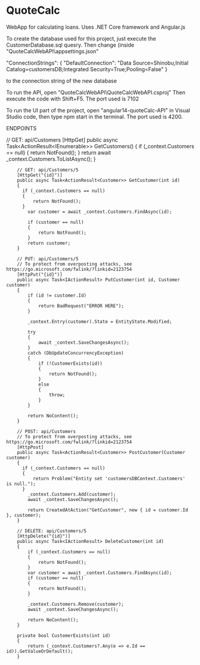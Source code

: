 # QuoteCalc
 WebApp for calculating loans. Uses .NET Core framework and Angular.js
 
 
 To create the database used for this project, just execute the CustomerDatabase.sql quesry. 
 Then change (inside "QuoteCalcWebAPI\appsettings.json"
 
 "ConnectionStrings": {
    "DefaultConnection": "Data Source=Shinobu;Initial Catalog=customersDB;Integrated Security=True;Pooling=False"
  }

  to the connection string of the new database
 
 
 To run the API, open "QuoteCalcWebAPI\QuoteCalcWebAPI.csproj" Then execute the code with Shift+F5. The port used is 7102
 
 To run the UI part of the project, open "angular14-quoteCalc-API" in Visual Studio code, then type npm start in the terminal. The port used is 4200.
 
 
 
ENDPOINTS

// GET: api/Customers
        [HttpGet]
        public async Task<ActionResult<IEnumerable<Customer>>> GetCustomers()
        {
          if (_context.Customers == null)
          {
              return NotFound();
          }
            return await _context.Customers.ToListAsync();
        }

        // GET: api/Customers/5
        [HttpGet("{id}")]
        public async Task<ActionResult<Customer>> GetCustomer(int id)
        {
          if (_context.Customers == null)
          {
              return NotFound();
          }
            var customer = await _context.Customers.FindAsync(id);

            if (customer == null)
            {
                return NotFound();
            }
            return customer;
        }

        // PUT: api/Customers/5
        // To protect from overposting attacks, see https://go.microsoft.com/fwlink/?linkid=2123754
        [HttpPut("{id}")]
        public async Task<IActionResult> PutCustomer(int id, Customer customer)
        {
            if (id != customer.Id)
            {
                return BadRequest("ERROR HERE");
            }

            _context.Entry(customer).State = EntityState.Modified;

            try
            {
                await _context.SaveChangesAsync();
            }
            catch (DbUpdateConcurrencyException)
            {
                if (!CustomerExists(id))
                {
                    return NotFound();
                }
                else
                {
                    throw;
                }
            }

            return NoContent();
        }

        // POST: api/Customers
        // To protect from overposting attacks, see https://go.microsoft.com/fwlink/?linkid=2123754
        [HttpPost]
        public async Task<ActionResult<Customer>> PostCustomer(Customer customer)
        {
          if (_context.Customers == null)
          {
              return Problem("Entity set 'customersDBContext.Customers'  is null.");
          }
            _context.Customers.Add(customer);
            await _context.SaveChangesAsync();

            return CreatedAtAction("GetCustomer", new { id = customer.Id }, customer);
        }

        // DELETE: api/Customers/5
        [HttpDelete("{id}")]
        public async Task<IActionResult> DeleteCustomer(int id)
        {
            if (_context.Customers == null)
            {
                return NotFound();
            }
            var customer = await _context.Customers.FindAsync(id);
            if (customer == null)
            {
                return NotFound();
            }

            _context.Customers.Remove(customer);
            await _context.SaveChangesAsync();

            return NoContent();
        }

        private bool CustomerExists(int id)
        {
            return (_context.Customers?.Any(e => e.Id == id)).GetValueOrDefault();
        }